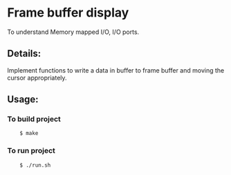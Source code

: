 # Frame buffer display

To understand Memory mapped I/O, I/O ports.

## Details:

Implement functions to write a data in buffer to frame buffer and moving the
cursor appropriately.

## Usage:

### To build project

```shell
	$ make
```

### To run project

```shell
	$ ./run.sh
```
